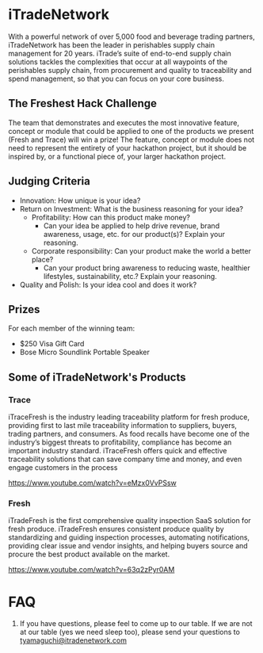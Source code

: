 # iTradeNetwork
With a powerful network of over 5,000 food and beverage trading partners, iTradeNetwork has been the leader in perishables supply chain management for 20 years. iTrade’s suite of end-to-end supply chain solutions tackles the complexities that occur at all waypoints of the perishables supply chain, from procurement and quality to traceability and spend management, so that you can focus on your core business.
## The Freshest Hack Challenge
The team that demonstrates and executes the most innovative feature, concept or module that could be applied to one of the products we present (Fresh and Trace) will win a prize! The feature, concept or module does not need to represent the entirety of your hackathon project, but it should be inspired by, or a functional piece of, your larger hackathon project.
## Judging Criteria
* Innovation: How unique is your idea?
* Return on Investment: What is the business reasoning for your idea?
  * Profitability: How can this product make money?
    * Can your idea be applied to help drive revenue, brand awareness, usage, etc. for our product(s)? Explain your reasoning.
  * Corporate responsibility: Can your product make the world a better place?
    * Can your product bring awareness to reducing waste, healthier lifestyles, sustainability, etc.? Explain your reasoning.
* Quality and Polish: Is your idea cool and does it work?
## Prizes
For each member of the winning team:
  * $250 Visa Gift Card
  * Bose Micro Soundlink Portable Speaker
## Some of iTradeNetwork's Products
### Trace
iTraceFresh is the industry leading traceability platform for fresh produce, providing first to last mile traceability information to suppliers, buyers, trading partners, and consumers. As food recalls have become one of the industry’s biggest threats to profitability, compliance has become an important industry standard. iTraceFresh offers quick and effective traceability solutions that can save company time and money, and even engage customers in the process

https://www.youtube.com/watch?v=eMzx0VvPSsw
### Fresh
iTradeFresh is the first comprehensive quality inspection SaaS solution for fresh produce. iTradeFresh ensures consistent produce quality by standardizing and guiding inspection processes, automating notifications, providing clear issue and vendor insights, and helping buyers source and procure the best product available on the market.

https://www.youtube.com/watch?v=63q2zPyr0AM

# FAQ
1. If you have questions, please feel to come up to our table. If we are not at our table (yes we need sleep too), please send your questions to tyamaguchi@itradenetwork.com
